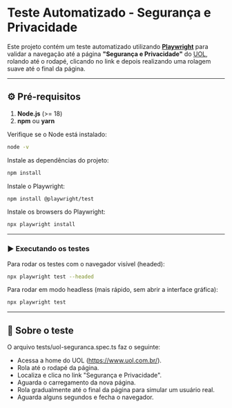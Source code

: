# Teste Automatizado - Segurança e Privacidade

Este projeto contém um teste automatizado utilizando **[Playwright](https://playwright.dev/)** para validar a navegação até a página **"Segurança e Privacidade"** do [UOL](https://www.uol.com.br/), rolando até o rodapé, clicando no link e depois realizando uma rolagem suave até o final da página.

---

## ⚙️ Pré-requisitos

1. **Node.js** (>= 18)  
2. **npm** ou **yarn**  

Verifique se o Node está instalado:

```bash
node -v
```

Instale as dependências do projeto:
```bash
npm install
```

Instale o Playwright:
```bash
npm install @playwright/test
```

Instale os browsers do Playwright:
```bash
npx playwright install
```

---

### ▶️ Executando os testes

Para rodar os testes com o navegador visível (headed):
```bash
npx playwright test --headed
```

Para rodar em modo headless (mais rápido, sem abrir a interface gráfica):
```bash
npx playwright test
```

---

## 📝 Sobre o teste
O arquivo tests/uol-seguranca.spec.ts faz o seguinte:
- Acessa a home do UOL (https://www.uol.com.br/).
- Rola até o rodapé da página.
- Localiza e clica no link "Segurança e Privacidade".
- Aguarda o carregamento da nova página.
- Rola gradualmente até o final da página para simular um usuário real.
- Aguarda alguns segundos e fecha o navegador.
